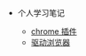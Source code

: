 * 个人学习笔记

    * [chrome 插件](../chrome-plugins/README.md "chrome 浏览器插件")
    * [驱动浏览器](../automateBrowser/README.md "自动驱动浏览器")
